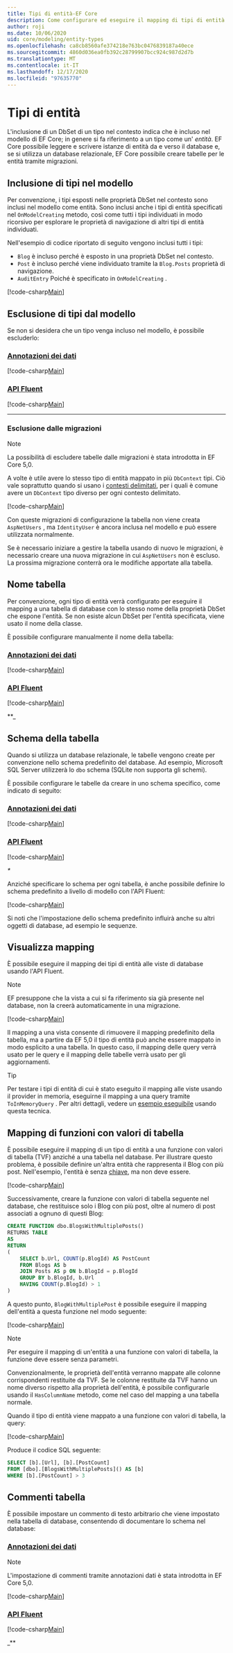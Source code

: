 ```yaml
---
title: Tipi di entità-EF Core
description: Come configurare ed eseguire il mapping di tipi di entità usando Entity Framework Core
author: roji
ms.date: 10/06/2020
uid: core/modeling/entity-types
ms.openlocfilehash: ca8cb8560afe374218e763bc0476839187a40ece
ms.sourcegitcommit: 4860d036ea0fb392c28799907bcc924c987d2d7b
ms.translationtype: MT
ms.contentlocale: it-IT
ms.lasthandoff: 12/17/2020
ms.locfileid: "97635770"
---
```

# <a name="entity-types"></a>Tipi di entità

L'inclusione di un DbSet di un tipo nel contesto indica che è incluso nel modello di EF Core; in genere si fa riferimento a un tipo come un' *entità*. EF Core possibile leggere e scrivere istanze di entità da e verso il database e, se si utilizza un database relazionale, EF Core possibile creare tabelle per le entità tramite migrazioni.

## <a name="including-types-in-the-model"></a>Inclusione di tipi nel modello

Per convenzione, i tipi esposti nelle proprietà DbSet nel contesto sono inclusi nel modello come entità. Sono inclusi anche i tipi di entità specificati nel `OnModelCreating` metodo, così come tutti i tipi individuati in modo ricorsivo per esplorare le proprietà di navigazione di altri tipi di entità individuati.

Nell'esempio di codice riportato di seguito vengono inclusi tutti i tipi:

* `Blog` è incluso perché è esposto in una proprietà DbSet nel contesto.
* `Post` è incluso perché viene individuato tramite la `Blog.Posts` proprietà di navigazione.
* `AuditEntry` Poiché è specificato in `OnModelCreating` .

[!code-csharp[Main](../../../samples/core/Modeling/Conventions/EntityTypes.cs?name=EntityTypes&highlight=3,7,16)]

## <a name="excluding-types-from-the-model"></a>Esclusione di tipi dal modello

Se non si desidera che un tipo venga incluso nel modello, è possibile escluderlo:

### <a name="data-annotations"></a>[Annotazioni dei dati](#tab/data-annotations)

[!code-csharp[Main](../../../samples/core/Modeling/DataAnnotations/IgnoreType.cs?name=IgnoreType&highlight=1)]

### <a name="fluent-api"></a>[API Fluent](#tab/fluent-api)

[!code-csharp[Main](../../../samples/core/Modeling/FluentAPI/IgnoreType.cs?name=IgnoreType&highlight=3)]

***

### <a name="excluding-from-migrations"></a>Esclusione dalle migrazioni

> [!NOTE]
> La possibilità di escludere tabelle dalle migrazioni è stata introdotta in EF Core 5,0.

A volte è utile avere lo stesso tipo di entità mappato in più `DbContext` tipi. Ciò vale soprattutto quando si usano i [contesti delimitati](https://www.martinfowler.com/bliki/BoundedContext.html), per i quali è comune avere un `DbContext` tipo diverso per ogni contesto delimitato.

[!code-csharp[Main](../../../samples/core/Modeling/FluentAPI/TableExcludeFromMigrations.cs?name=TableExcludeFromMigrations&highlight=4)]

Con queste migrazioni di configurazione la tabella non viene creata `AspNetUsers` , ma `IdentityUser` è ancora inclusa nel modello e può essere utilizzata normalmente.

Se è necessario iniziare a gestire la tabella usando di nuovo le migrazioni, è necessario creare una nuova migrazione in cui `AspNetUsers` non è escluso. La prossima migrazione conterrà ora le modifiche apportate alla tabella.

## <a name="table-name"></a>Nome tabella

Per convenzione, ogni tipo di entità verrà configurato per eseguire il mapping a una tabella di database con lo stesso nome della proprietà DbSet che espone l'entità. Se non esiste alcun DbSet per l'entità specificata, viene usato il nome della classe.

È possibile configurare manualmente il nome della tabella:

### <a name="data-annotations"></a>[Annotazioni dei dati](#tab/data-annotations)

[!code-csharp[Main](../../../samples/core/Modeling/DataAnnotations/TableName.cs?Name=TableName&highlight=1)]

### <a name="fluent-api"></a>[API Fluent](#tab/fluent-api)

[!code-csharp[Main](../../../samples/core/Modeling/FluentAPI/TableName.cs?Name=TableName&highlight=3-4)]

**_

## <a name="table-schema"></a>Schema della tabella

Quando si utilizza un database relazionale, le tabelle vengono create per convenzione nello schema predefinito del database. Ad esempio, Microsoft SQL Server utilizzerà lo `dbo` schema (SQLite non supporta gli schemi).

È possibile configurare le tabelle da creare in uno schema specifico, come indicato di seguito:

### <a name="data-annotations"></a>[Annotazioni dei dati](#tab/data-annotations)

[!code-csharp[Main](../../../samples/core/Modeling/DataAnnotations/TableNameAndSchema.cs?name=TableNameAndSchema&highlight=1)]

### <a name="fluent-api"></a>[API Fluent](#tab/fluent-api)

[!code-csharp[Main](../../../samples/core/Modeling/FluentAPI/TableNameAndSchema.cs?name=TableNameAndSchema&highlight=3-4)]

_*_

Anziché specificare lo schema per ogni tabella, è anche possibile definire lo schema predefinito a livello di modello con l'API Fluent:

[!code-csharp[Main](../../../samples/core/Modeling/FluentAPI/DefaultSchema.cs?name=DefaultSchema&highlight=3)]

Si noti che l'impostazione dello schema predefinito influirà anche su altri oggetti di database, ad esempio le sequenze.

## <a name="view-mapping"></a>Visualizza mapping

È possibile eseguire il mapping dei tipi di entità alle viste di database usando l'API Fluent.

> [!Note]
> EF presuppone che la vista a cui si fa riferimento sia già presente nel database, non la creerà automaticamente in una migrazione.

[!code-csharp[Main](../../../samples/core/Modeling/FluentAPI/ViewNameAndSchema.cs?name=ViewNameAndSchema&highlight=1)]

 Il mapping a una vista consente di rimuovere il mapping predefinito della tabella, ma a partire da EF 5,0 il tipo di entità può anche essere mappato in modo esplicito a una tabella. In questo caso, il mapping delle query verrà usato per le query e il mapping delle tabelle verrà usato per gli aggiornamenti.

> [!TIP]
> Per testare i tipi di entità di cui è stato eseguito il mapping alle viste usando il provider in memoria, eseguirne il mapping a una query tramite `ToInMemoryQuery` . Per altri dettagli, vedere un [esempio eseguibile](https://github.com/dotnet/EntityFramework.Docs/tree/master/samples/core/Miscellaneous/Testing/ItemsWebApi/) usando questa tecnica.

## <a name="table-valued-function-mapping"></a>Mapping di funzioni con valori di tabella

È possibile eseguire il mapping di un tipo di entità a una funzione con valori di tabella (TVF) anziché a una tabella nel database. Per illustrare questo problema, è possibile definire un'altra entità che rappresenta il Blog con più post. Nell'esempio, l'entità è senza [chiave](xref:core/modeling/keyless-entity-types), ma non deve essere.

[!code-csharp[Main](../../../samples/core/Modeling/Conventions/EntityTypes.cs#BlogWithMultiplePostsEntity)]

Successivamente, creare la funzione con valori di tabella seguente nel database, che restituisce solo i Blog con più post, oltre al numero di post associati a ognuno di questi Blog:

```sql
CREATE FUNCTION dbo.BlogsWithMultiplePosts()
RETURNS TABLE
AS
RETURN
(
    SELECT b.Url, COUNT(p.BlogId) AS PostCount
    FROM Blogs AS b
    JOIN Posts AS p ON b.BlogId = p.BlogId
    GROUP BY b.BlogId, b.Url
    HAVING COUNT(p.BlogId) > 1
)
```

A questo punto, `BlogWithMultiplePost` è possibile eseguire il mapping dell'entità a questa funzione nel modo seguente:

[!code-csharp[Main](../../../samples/core/Modeling/Conventions/EntityTypes.cs#QueryableFunctionConfigurationToFunction)]

> [!NOTE]
> Per eseguire il mapping di un'entità a una funzione con valori di tabella, la funzione deve essere senza parametri.

Convenzionalmente, le proprietà dell'entità verranno mappate alle colonne corrispondenti restituite da TVF. Se le colonne restituite da TVF hanno un nome diverso rispetto alla proprietà dell'entità, è possibile configurarle usando il `HasColumnName` metodo, come nel caso del mapping a una tabella normale.

Quando il tipo di entità viene mappato a una funzione con valori di tabella, la query:

[!code-csharp[Main](../../../samples/core/Modeling/Conventions/Program.cs#ToFunctionQuery)]

Produce il codice SQL seguente:

```sql
SELECT [b].[Url], [b].[PostCount]
FROM [dbo].[BlogsWithMultiplePosts]() AS [b]
WHERE [b].[PostCount] > 3
```

## <a name="table-comments"></a>Commenti tabella

È possibile impostare un commento di testo arbitrario che viene impostato nella tabella di database, consentendo di documentare lo schema nel database:

### <a name="data-annotations"></a>[Annotazioni dei dati](#tab/data-annotations)

> [!NOTE]
> L'impostazione di commenti tramite annotazioni dati è stata introdotta in EF Core 5,0.

[!code-csharp[Main](../../../samples/core/Modeling/DataAnnotations/TableComment.cs?name=TableComment&highlight=1)]

### <a name="fluent-api"></a>[API Fluent](#tab/fluent-api)

[!code-csharp[Main](../../../samples/core/Modeling/FluentAPI/TableComment.cs?name=TableComment&highlight=4)]

_**

